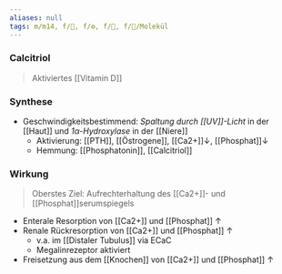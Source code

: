 ```yaml
---
aliases: null
tags: m/m14, f/🧪, f/⚙️, f/🍺, f/🧪/Molekül
---
```

### Calcitriol
> Aktiviertes [[Vitamin D]]
### Synthese
- Geschwindigkeitsbestimmend: *Spaltung durch [[UV]]-Licht* in der [[Haut]] und *1α-Hydroxylase* in der [[Niere]]
	- Aktivierung: [[PTH]], [[Östrogene]], [[Ca2+]]↓, [[Phosphat]]↓
	- Hemmung: [[Phosphatonin]], [[Calcitriol]]
### Wirkung
> Oberstes Ziel: Aufrechterhaltung des [[Ca2+]]- und [[Phosphat]]serumspiegels

- Enterale Resorption von [[Ca2+]] und [[Phosphat]] ↑ 
- Renale Rückresorption von [[Ca2+]] und [[Phosphat]] ↑ 
	- v.a. im [[Distaler Tubulus]] via ECaC
	- Megalinrezeptor aktiviert
- Freisetzung aus dem [[Knochen]] von [[Ca2+]] und [[Phosphat]] ↑

